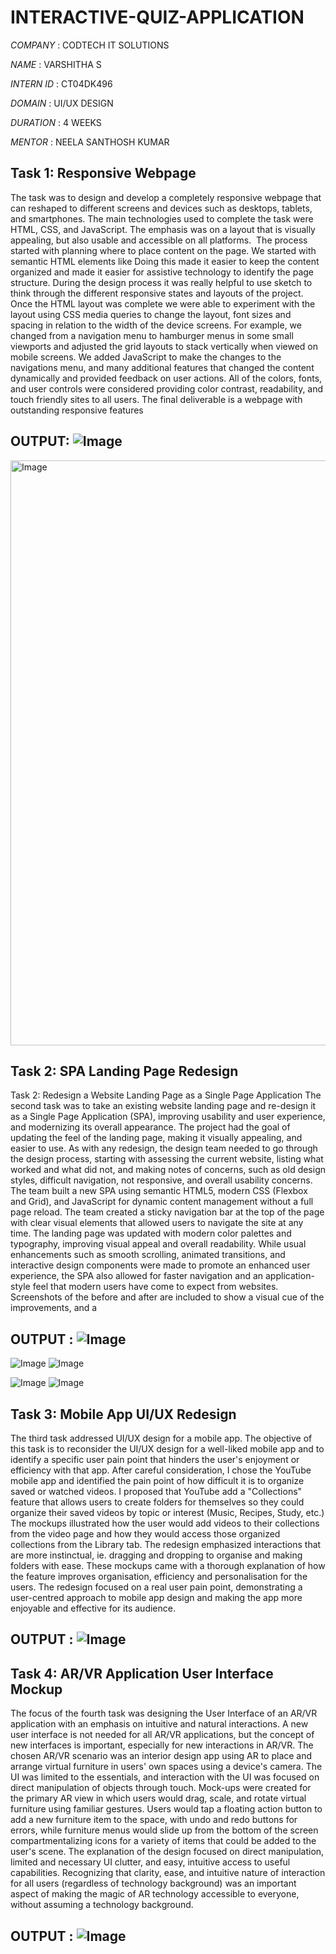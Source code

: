 # INTERACTIVE-QUIZ-APPLICATION

*COMPANY* : CODTECH IT SOLUTIONS

*NAME* : VARSHITHA S

*INTERN ID* : CT04DK496

*DOMAIN* : UI/UX DESIGN

*DURATION* : 4 WEEKS

*MENTOR* : NEELA SANTHOSH KUMAR

## Task 1: Responsive Webpage
The task was to design and develop a completely responsive webpage that can reshaped to different screens and devices such as desktops, tablets, and smartphones. The main technologies used to complete the task were HTML, CSS, and JavaScript. The emphasis was on a layout that is visually appealing, but also usable and accessible on all platforms. 
The process started with planning where to place content on the page. We started with semantic HTML elements like  Doing this made it easier to keep the content organized and made it easier for assistive technology to identify the page structure. During the design process it was really helpful to use sketch to think through the different responsive states and layouts of the project. Once the HTML layout was complete we were able to experiment with the layout using CSS media queries to change the layout, font sizes and spacing in relation to the width of the device screens. For example, we changed from a navigation menu to hamburger menus in some small viewports and adjusted the grid layouts to stack vertically when viewed on mobile screens.
We added JavaScript to make the changes to the navigations menu, and many additional features that changed the content dynamically and provided feedback on user actions. All of the colors, fonts, and user controls were considered providing color contrast, readability, and touch friendly sites to all users. The final deliverable is a webpage with outstanding responsive features
## OUTPUT: ![Image](https://github.com/user-attachments/assets/29289709-e5cd-4a10-8a14-551cc08a6ee5) 
<img width="936" alt="Image" src="https://github.com/user-attachments/assets/fe3f32c4-7e53-4524-a16c-d7be4122390e" />

## Task 2: SPA Landing Page Redesign
Task 2: Redesign a Website Landing Page as a Single Page Application 
The second task was to take an existing website landing page and re-design it as a Single Page Application (SPA), improving usability and user experience, and modernizing its overall appearance. The project had the goal of updating the feel of the landing page, making it visually appealing, and easier to use. As with any redesign, the design team needed to go through the design process, starting with assessing the current website, listing what worked and what did not, and making notes of concerns, such as old design styles, difficult navigation, not responsive, and overall usability concerns. 
The team built a new SPA using semantic HTML5, modern CSS (Flexbox and Grid), and JavaScript for dynamic content management without a full page reload. The team created a sticky navigation bar at the top of the page with clear visual elements that allowed users to navigate the site at any time. The landing page was updated with modern color palettes and typography, improving visual appeal and overall readability. 
While usual enhancements such as smooth scrolling, animated transitions, and interactive design components were made to promote an enhanced user experience, the SPA also allowed for faster navigation and an application-style feel that modern users have come to expect from websites. Screenshots of the before and after are included to show a visual cue of the improvements, and a 
## OUTPUT : ![Image](https://github.com/user-attachments/assets/03a5918d-3dd7-4207-80a5-eda69b8e32d1)
![Image](https://github.com/user-attachments/assets/5fca3274-74ec-4233-abb1-cf492cd1db27)
![Image](https://github.com/user-attachments/assets/3e16b270-6acf-4d97-8515-4a66bda15ffa)

![Image](https://github.com/user-attachments/assets/2adc2b31-0650-40f2-849c-97acec79a309)
![Image](https://github.com/user-attachments/assets/0dc8fc29-3fde-4960-8ef4-6b83f293bb30)

## Task 3: Mobile App UI/UX Redesign
The third task addressed UI/UX design for a mobile app. The objective of this task is to reconsider the UI/UX design for a well-liked mobile app and to identify a specific user pain point that hinders the user's enjoyment or efficiency with that app. After careful consideration, I chose the YouTube mobile app and identified the pain point of how difficult it is to organize saved or watched videos.
I proposed that YouTube add a "Collections" feature that allows users to create folders for themselves so they could organize their saved videos by topic or interest (Music, Recipes, Study, etc.) The mockups illustrated how the user would add videos to their collections from the video page and how they would access those organized collections from the Library tab. The redesign emphasized interactions that are more instinctual, ie. dragging and dropping to organise and making folders with ease.
These mockups came with a thorough explanation of how the feature improves organisation, efficiency and personalisation for the users. The redesign focused on a real user pain point, demonstrating a user-centred approach to mobile app design and making the app more enjoyable and effective for its audience.
## OUTPUT : ![Image](https://github.com/user-attachments/assets/5c2b36b2-9949-4cd1-a8c8-d6b56cb085b6)

## Task 4: AR/VR Application User Interface Mockup
The focus of the fourth task was designing the User Interface of an AR/VR application with an emphasis on intuitive and natural interactions. A new user interface is not needed for all AR/VR applications, but the concept of new interfaces is important, especially for new interactions in AR/VR. The chosen AR/VR scenario was an interior design app using AR to place and arrange virtual furniture in users' own spaces using a device's camera. The UI was limited to the essentials, and interaction with the UI was focused on direct manipulation of objects through touch. 
Mock-ups were created for the primary AR view in which users would drag, scale, and rotate virtual furniture using familiar gestures. Users would tap a floating action button to add a new furniture item to the space, with undo and redo buttons for errors, while furniture menus would slide up from the bottom of the screen compartmentalizing icons for a variety of items that could be added to the user's scene.
The explanation of the design focused on direct manipulation, limited and necessary UI clutter, and easy, intuitive access to useful capabilities. Recognizing that clarity, ease, and intuitive nature of interaction for all users (regardless of technology background) was an important aspect of making the magic of AR technology accessible to everyone, without assuming a technology background.
## OUTPUT : ![Image](https://github.com/user-attachments/assets/5c36ee24-1a73-4ea6-82e0-dbc8548a91b6)

